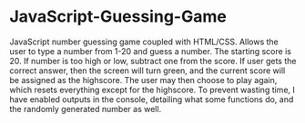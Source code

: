 # JavaScript-Guessing-Game
JavaScript number guessing game coupled with HTML/CSS. 
Allows the user to type a number from 1-20 and guess a number. 
The starting score is 20. If number is too high or low, subtract one from the score. 
If user gets the correct answer, then the screen will turn green, and the current score will be assigned as the highscore. 
The user may then choose to play again, which resets everything except for the highscore. 
To prevent wasting time, I have enabled outputs in the console, detailing what some functions do, and the randomly generated number as well.
